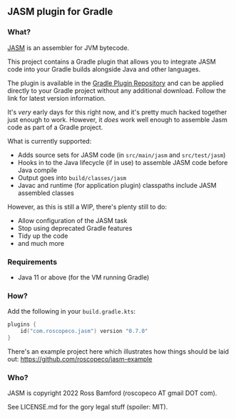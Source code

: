 ## JASM plugin for Gradle

### What?

[JASM](https://github.com/roscopeco/jasm) is an assembler for JVM bytecode. 

This project contains a Gradle plugin that allows you to integrate JASM code into your Gradle builds
alongside Java and other languages. 

The plugin is available in the [Gradle Plugin Repository](https://plugins.gradle.org/plugin/com.roscopeco.jasm)
and can be applied directly to your Gradle project without any additional download. Follow the link
for latest version information.

It's _very_ early days for this right now, and it's pretty much hacked together just enough to work. 
However, it _does_ work well enough to assemble Jasm code as part of a Gradle project.

What is currently supported:

* Adds source sets for JASM code (in `src/main/jasm` and `src/test/jasm`)
* Hooks in to the Java lifecycle (if in use) to assemble JASM code before Java compile
* Output goes into `build/classes/jasm`
* Javac and runtime (for application plugin) classpaths include JASM assembled classes

However, as this is still a WIP, there's plenty still to do:

* Allow configuration of the JASM task
* Stop using deprecated Gradle features
* Tidy up the code
* and much more

### Requirements

* Java 11 or above (for the VM running Gradle)

### How?

Add the following in your `build.gradle.kts`:

```kotlin
plugins {
    id("com.roscopeco.jasm") version "0.7.0"
}
```

There's an example project here which illustrates how things should be laid out: https://github.com/roscopeco/jasm-example

### Who?

JASM is copyright 2022 Ross Bamford (roscopeco AT gmail DOT com). 

See LICENSE.md for the gory legal stuff (spoiler: MIT).
